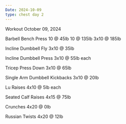 ```yaml
---
Date: 2024-10-09
type: chest day 2
---
```

Workout October 09, 2024

Barbell Bench Press
10 @ 45lb
10 @ 135lb
3x10 @ 185lb

Incline Dumbbell Fly
3x10 @ 35lb

Incline Dumbbell Press
3x10 @ 55lb each

Tricep Press Down
3x10 @ 65lb

Single Arm Dumbbell Kickbacks
3x10 @ 20lb

Lu Raises
4x10 @ 5lb each

Seated Calf Raises
4x15 @ 75lb

Crunches
4x20 @ 0lb

Russian Twists
4x20 @ 12lb